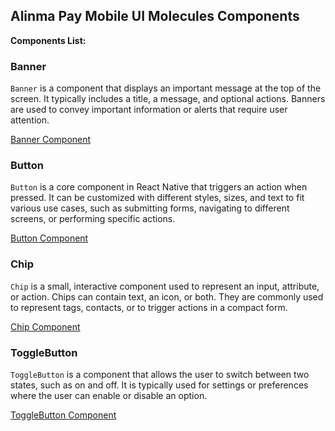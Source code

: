 ## Alinma Pay Mobile UI Molecules Components

**Components List:**

### Banner

`Banner` is a component that displays an important message at the top of the screen. It typically includes a title, a message, and optional actions. Banners are used to convey important information or alerts that require user attention.

[Banner Component](../../app/src/components/molecules/banner/ipay-banner.component.tsx)

### Button

`Button` is a core component in React Native that triggers an action when pressed. It can be customized with different styles, sizes, and text to fit various use cases, such as submitting forms, navigating to different screens, or performing specific actions.

[Button Component](../../app/src/components/molecules/button/ipay-button.component.tsx)

### Chip

`Chip` is a small, interactive component used to represent an input, attribute, or action. Chips can contain text, an icon, or both. They are commonly used to represent tags, contacts, or to trigger actions in a compact form.

[Chip Component](../../app/src/components/molecules/chip/ipay-chip.component.tsx)

### ToggleButton

`ToggleButton` is a component that allows the user to switch between two states, such as on and off. It is typically used for settings or preferences where the user can enable or disable an option.

[ToggleButton Component](../../app/src/components/molecules/toggle-button/ipay-toggle-button.component.tsx)


